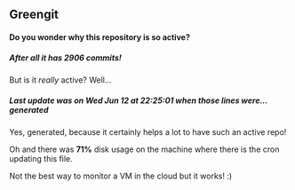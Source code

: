 ## Greengit

#### Do you wonder why this repository is so active?

##### After all it has 2906 commits!

But is it *really* active? Well...

##### Last update was on Wed Jun 12 at 22:25:01 when those lines were... generated

Yes, generated, because it certainly helps a lot to have such an active repo!

Oh and there was **71%** disk usage on the machine
where there is the cron updating this file.

Not the best way to monitor a VM in the cloud but it works! :)
